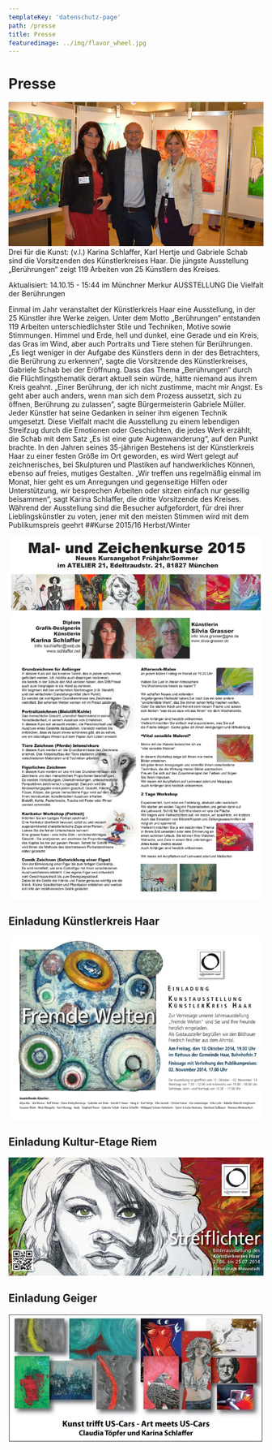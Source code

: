 ```yaml
---
templateKey: 'datenschutz-page'
path: /presse
title: Presse
featuredimage: ../img/flavor_wheel.jpg
---
```

# Presse
![merkur](./493315148-haar_kuenstlerkreis_vorstand-OWTZqsQ7mNG.jpg "Kurse2015")
Drei für die Kunst: (v.l.) Karina Schlaffer, Karl Hertje und Gabriele Schab sind die Vorsitzenden des Künstlerkreises Haar. Die jüngste Ausstellung „Berührungen“ zeigt 119 Arbeiten von 25 Künstlern des Kreises.


Aktualisiert: 14.10.15 - 15:44 im Münchner Merkur
AUSSTELLUNG
Die Vielfalt der Berührungen

Einmal im Jahr veranstaltet der Künstlerkreis Haar eine Ausstellung, in der 25 Künstler ihre Werke zeigen. Unter dem Motto „Berührungen“ entstanden 119 Arbeiten unterschiedlichster Stile und Techniken, Motive sowie Stimmungen.
Himmel und Erde, hell und dunkel, eine Gerade und ein Kreis, das Gras im Wind, aber auch Portraits und Tiere stehen für Berührungen. „Es liegt weniger in der Aufgabe des Künstlers denn in der des Betrachters, die Berührung zu erkennen“, sagte die Vorsitzende des Künstlerkreises, Gabriele Schab bei der Eröffnung. Dass das Thema „Berührungen“ durch die Flüchtlingsthematik derart aktuell sein würde, hätte niemand aus ihrem Kreis geahnt. „Einer Berührung, der ich nicht zustimme, macht mir Angst. Es geht aber auch anders, wenn man sich dem Prozess aussetzt, sich zu öffnen, Berührung zu zulassen“, sagte Bürgermeisterin Gabriele Müller. Jeder Künstler hat seine Gedanken in seiner ihm eigenen Technik umgesetzt. Diese Vielfalt macht die Ausstellung zu einem lebendigen Streifzug durch die Emotionen oder Geschichten, die jedes Werk erzählt, die Schab mit dem Satz „Es ist eine gute Augenwanderung“, auf den Punkt brachte. In den Jahren seines 35-jährigen Bestehens ist der Künstlerkreis Haar zu einer festen Größe im Ort geworden, es wird Wert gelegt auf zeichnerisches, bei Skulpturen und Plastiken auf handwerkliches Können, ebenso auf freies, mutiges Gestalten. „Wir treffen uns regelmäßig einmal im Monat, hier geht es um Anregungen und gegenseitige Hilfen oder Unterstützung, wir besprechen Arbeiten oder sitzen einfach nur gesellig beisammen“, sagt Karina Schlaffer, die dritte Vorsitzende des Kreises. Während der Ausstellung sind die Besucher aufgefordert, für drei ihrer Lieblingskünstler zu voten, jener mit den meisten Stimmen wird mit dem Publikumspreis geehrt 
##Kurse 2015/16 Herbst/Winter

![Kurse](./Kurse2015seite1-2.jpg "Kurse2015")


## Einladung Künstlerkreis Haar

![KKHaar](./Einladg-KKHaar-Okt_2014.jpg "Kultur-Etage")

## Einladung Kultur-Etage Riem

![Kultur-Etage](./Einladg-KulturEtage-14.jpg "Kultur-Etage")

## Einladung Geiger

![Einladung Geiger](./EinladungGeiger.jpg "Einladung Geiger")

